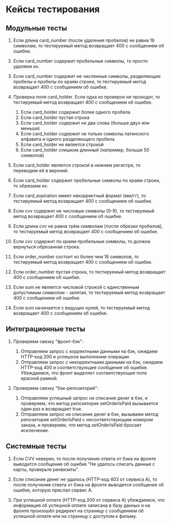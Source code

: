 # Кейсы тестирования

## Модульные тесты

1. Если длина card_number (после удаления пробелов) не равна 16 символам,
   то тестируемый метод возвращает 400 с сообщением об ошибке.

2. Если card_number содержит пробельные символы, то просто удаляем их.

3. Если card_number содержит не численные символы, разделяющие пробелы и пробелы по краям строки,
   то тестируемый метод возвращает 400 с сообщением об ошибке.

4. Проверка поля card_holder. Если одна из проверок не проходит, то тестируемый метод возвращает 400 с сообщением об ошибке.
   1. Если card_holder содержит более одного пробела
   2. Если card_holder пустая строка
   3. Если card_holder содержит не два слова (больше двух или меньше)
   4. Если card_holder содержит не только символы латинского алфавита и одного разделяющего пробела
   5. Если card_holder не является строкой
   6. Если card_holder слишком длинный (например, больше 50 символов)

5. Если card_holder является строкой в нижнем регистре, то переводим её в верхний.

6. Если card_holder содержит пробельные символы по краям строки, то обрезаем их.

7. Если card_expiration имеет некорректный формат (мм/гг),
   то тестируемый метод возвращает 400 с сообщением об ошибке.

8. Если cvv содержит не числовые символы (0-9),
   то тестируемый метод возвращает 400 с сообщением об ошибке.

9. Если длина cvv не равна трём символам (после обрезки пробелов),
   то тестируемый метод возвращает 400 с сообщением об ошибке.

10. Если cvv содержит по краям пробельные символы, то должна вернуться обрезанная строка. 

11. Если order_number состоит из более чем 16 символов,
    то тестируемый метод возвращает 400 с сообщением об ошибке.

12. Если order_number пустая строка,
    то тестируемый метод возвращает 400 с сообщением об ошибке.

13. Если sum не является числовой строкой с единственным допустимым символом - запятая,
    то тестируемый метод возвращает 400 с сообщением об ошибке.
14. Если sum начинается с ведущих нулей,
    то тестируемый метод возвращает 400 с сообщением об ошибке.

## Интеграционные тесты

1. Проверяем связку "фронт-бэк":
    1. Отправляем запрос с корректными данными на бэк, ожидаем HTTP-код 200 и успешное выполнение операции.
    2. Отправляем запрос с некорректными данными на бэк, ожидаем HTTP-код 400 и соответствующее сообщение об ошибке.
       Убеждаемся, что фронт выделяет соответствующее поле красной рамкой.

2. Проверяем связку "бэк-репозиторий":
   1. Отправляем успешный запрос на списание денег в бэк, и проверяем, что метод репозитория setOrderIsPaid вызывается один раз и возвращает true.
   2. Отправляем запрос на списание денег в бэк, вызываем метод репозитория setOrderIsPaid с несоответствующим номером заказа, и проверяем, что метод setOrderIsPaid бросает исключение.

## Системные тесты

1. Если CVV неверен, то после получения ответа от бэка на фронте выводится сообщение об ошибке "Не удалось списать данные с карты, проверьте реквизиты".

2. Если списание денег не удалось (HTTP-код 403 от сервиса A), то после получения ответа от бэка на фронте выводится сообщение об ошибке, которую прислал сервис А.

3. При успешной оплате (HTTP-код 200 от сервиса A) убеждаемся, что информация об успешной оплате записана в базу данных и на фронте произошёл редирект на страницу с сообщением об успешной оплате или на страницу с доступом к фильму.
